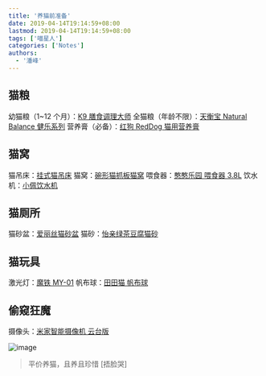 ```yaml
---
title: '养猫前准备'
date: 2019-04-14T19:14:59+08:00
lastmod: 2019-04-14T19:14:59+08:00
tags: ['喵星人']
categories: ['Notes']
authors:
  - '潘峰'
---
```


## 猫粮

幼猫粮（1~12 个月）：[K9 膳食调理大师](https://item.epet.com/161808.html)
全猫粮（年龄不限）：[天衡宝 Natural Balance 健乐系列](https://item.epetht.com/10119283.html)
营养膏（必备）：[红狗 RedDog 猫用营养膏](https://item.epet.com/147097.html)

## 猫窝

猫吊床：[挂式猫吊床](https://detail.tmall.com/item.htm?id=553411580469&spm=a1z09.2.0.0.4f0a2e8dWdxFbT&_u=evfn3b3002b&skuId=4188426319897)
猫窝：[碗形猫抓板猫窝](https://detail.tmall.com/item.htm?id=571984086907&spm=a1z09.2.0.0.4f0a2e8dWdxFbT&_u=evfn3b30cec&skuId=3964530043983)
喂食器：[憨憨乐园 喂食器 3.8L](https://item.jd.com/5431196.html#crumb-wrap)
饮水机：[小佩饮水机](https://item.jd.com/100000251570.html)

## 猫厕所

猫砂盆：[爱丽丝猫砂盆](https://item.jd.com/10191329272.html)
猫砂：[怡亲绿茶豆腐猫砂](https://detail.tmall.com/item.htm?id=527264059679&spm=a1z09.2.0.0.4f0a2e8dWdxFbT&_u=evfn3b3c34c&skuId=4069213157761)

## 猫玩具

激光灯：[魔铁 MY-01](https://item.jd.com/4359029.html#none)
帆布球：[田田猫 帆布球](https://item.jd.com/3213588.html)

## 偷窥狂魔

摄像头：[米家智能摄像机 云台版](https://item.jd.com/7651925.html)

![image](https://cdn.jsdelivr.net/gh/fy975713384/cloud-img@main/cat.jpg)

> 平价养猫，且养且珍惜 [捂脸哭]
